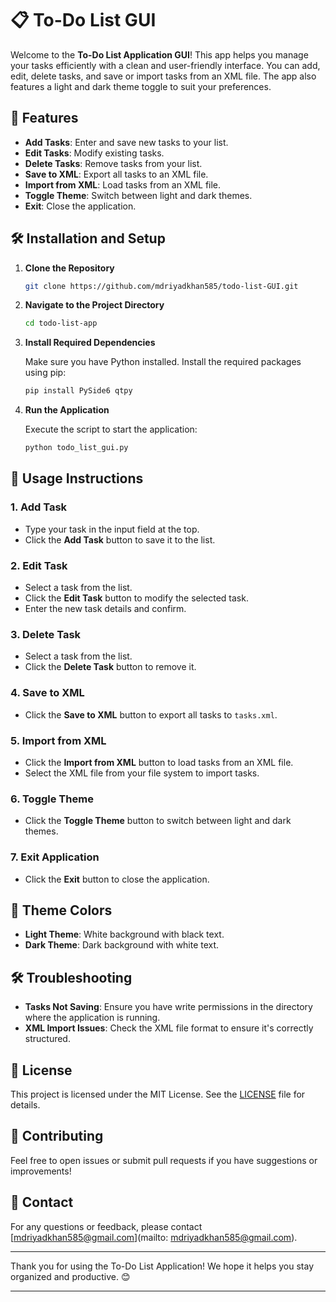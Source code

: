 # 📋 To-Do List GUI

Welcome to the **To-Do List Application GUI**! This app helps you manage your tasks efficiently with a clean and user-friendly interface. You can add, edit, delete tasks, and save or import tasks from an XML file. The app also features a light and dark theme toggle to suit your preferences.

## 🚀 Features

- **Add Tasks**: Enter and save new tasks to your list.
- **Edit Tasks**: Modify existing tasks.
- **Delete Tasks**: Remove tasks from your list.
- **Save to XML**: Export all tasks to an XML file.
- **Import from XML**: Load tasks from an XML file.
- **Toggle Theme**: Switch between light and dark themes.
- **Exit**: Close the application.

## 🛠️ Installation and Setup

1. **Clone the Repository**
   
   ```bash
   git clone https://github.com/mdriyadkhan585/todo-list-GUI.git
   ```

2. **Navigate to the Project Directory**
   
   ```bash
   cd todo-list-app
   ```

3. **Install Required Dependencies**

   Make sure you have Python installed. Install the required packages using pip:

   ```bash
   pip install PySide6 qtpy
   ```

4. **Run the Application**

   Execute the script to start the application:

   ```bash
   python todo_list_gui.py
   ```

## 📄 Usage Instructions

### 1. Add Task
- Type your task in the input field at the top.
- Click the **Add Task** button to save it to the list.

### 2. Edit Task
- Select a task from the list.
- Click the **Edit Task** button to modify the selected task.
- Enter the new task details and confirm.

### 3. Delete Task
- Select a task from the list.
- Click the **Delete Task** button to remove it.

### 4. Save to XML
- Click the **Save to XML** button to export all tasks to `tasks.xml`.

### 5. Import from XML
- Click the **Import from XML** button to load tasks from an XML file.
- Select the XML file from your file system to import tasks.

### 6. Toggle Theme
- Click the **Toggle Theme** button to switch between light and dark themes.

### 7. Exit Application
- Click the **Exit** button to close the application.

## 🎨 Theme Colors

- **Light Theme**: White background with black text.
- **Dark Theme**: Dark background with white text.

## 🛠️ Troubleshooting

- **Tasks Not Saving**: Ensure you have write permissions in the directory where the application is running.
- **XML Import Issues**: Check the XML file format to ensure it's correctly structured.

## 📜 License

This project is licensed under the MIT License. See the [LICENSE](LICENSE) file for details.

## 🤝 Contributing

Feel free to open issues or submit pull requests if you have suggestions or improvements!

## 📧 Contact

For any questions or feedback, please contact [mdriyadkhan585@gmail.com](mailto: mdriyadkhan585@gmail.com).

---

Thank you for using the To-Do List Application! We hope it helps you stay organized and productive. 😊

---
